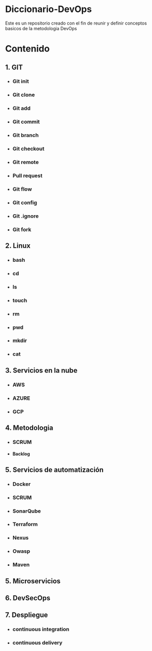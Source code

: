 # Diccionario-DevOps 

Este es un repositorio creado con el fin de reunir y definir conceptos basicos de la metodologia DevOps

# Contenido
## 1. GIT
* ### Git init
* ### Git clone
* ### Git add
* ### Git commit
* ### Git branch
* ### Git checkout
* ### Git remote
* ### Pull request
* ### Git flow
* ### Git config
* ### Git .ignore
* ### Git fork

## 2. Linux
* ### bash
* ### cd
* ### ls
* ### touch
* ### rm
* ### pwd
* ### mkdir
* ### cat

## 3. Servicios en la nube
* ### AWS
* ### AZURE
* ### GCP

## 4. Metodologia
* ### SCRUM
* #### Backlog

## 5. Servicios de automatización
* ### Docker
* ### SCRUM
* ### SonarQube
* ### Terraform
* ### Nexus
* ### Owasp
* ### Maven

## 5. Microservicios

## 6. DevSecOps

## 7. Despliegue
* ### continuous integration
* ### continuous delivery
